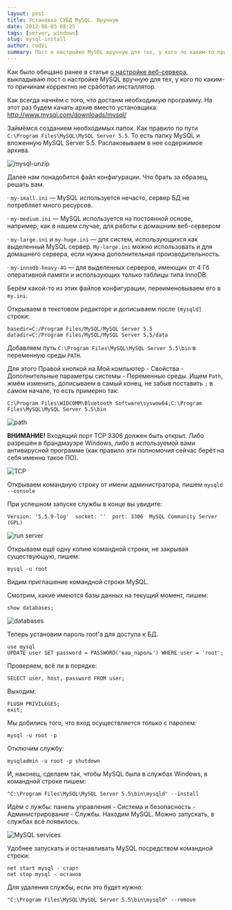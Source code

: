 ```yaml
---
layout: post
title: Установка СУБД MySQL. Вручную
date: 2012-06-03 08:25
tags: [server, windows]
slug: mysql-install
author: redVi
summary: Пост о настройке MySQL вручную для тех, у кого по каким-то причинам корректно не сработал инсталлятор.
---
```


Как было обещано ранее в статье [о настройке веб-сервера](http://www.unix-lab.org/posts/apache-php-mysql/), выкладываю пост о настройке MySQL вручную для тех, у кого по каким-то причинам корректно не сработал инсталлятор.

Как всегда начнём с того, что достанм необходимую программу. На этот раз будем качать архив вместо установщика: <http://www.mysql.com/downloads/mysql/>

Займёмся созданием необходимых папок. Как правило по пути `C:\Program Files\MySQL\MySQL Server 5.5`. То есть папку MySQL и вложенную MySQL Server 5.5. Распаковываем в нее содержимое архива.

![mysql-unzip](http://3.bp.blogspot.com/-9pzii_egztA/T8EE8exZSrI/AAAAAAAAAps/uPmJ4PWHgaI/s1600/mysql-unzip.png "MySQL unzip")

Далее нам понадобится файл конфигурации. Что брать за образец, решать вам.

· `my-small.ini` — MySQL используется нечасто, сервер БД не потребляет много ресурсов.

· `my-medium.ini` — MySQL используется на постоянной основе, например, как в нашем случае, для работы с домашним веб-сервером

· `my-large.ini` и `my-huge.ini` — для систем, использующихся как выделенный MySQL сервер. `My-large.ini` можно использовать и для домашнего сервера, если нужна дополнительная производительность.

· `my-innodb-heavy-4G` — для выделенных серверов, имеющих от 4 Гб оперативной памяти и использующих только таблицы типа InnoDB.

Берём какой-то из этих файлов конфигурации,  переименовываем его в `my.ini`.

Открываем в текстовом редакторе и дописываем после `[mysqld]` строки:

```
basedir=C:/Program Files/MySQL/MySQL Server 5.5
datadir=C:/Program Files/MySQL/MySQL Server 5.5/data
```

Добавляем путь `C:\Program Files\MySQL\MySQL Server 5.5\bin` в переменную среды `PATH`.

Для этого Правой кнопкой на Мой компьютер - Свойства - Дополнительные параметры системы - Переменные среды. Ищем `Path`, жмём изменить, дописываем в самый конец, не забыв поставить `;` в самом начале, то есть примерно так:

`C:\Program Files\WIDCOMM\Bluetooth Software\syswow64;C:\Program Files\MySQL\MySQL Server 5.5\bin`

![path](http://3.bp.blogspot.com/-6q49izdhLnU/T8EFU6p_aqI/AAAAAAAAAp0/25mbr4sHAXQ/s1600/path.png "path")

<b>ВНИМАНИЕ!</b> Входящий порт TCP 3306 должен быть открыт. Либо разрешён в брандмауэре Windows, либо в используемой вами антивирусной программе (как правило эти полномочия сейчас берёт на себя именно такое ПО).

![TCP](http://4.bp.blogspot.com/-syJI8ByzFhk/T8EFdAKjJjI/AAAAAAAAAp8/WFcQk3PbcZ8/s1600/mysqld-3306.png "TCP")

Открываем командную строку от имени администратора, пишем `mysqld --console`

При успешном запуске службы в конце вы увидите:

```
Version: '5.5.9-log'  socket: ''  port: 3306  MySQL Community Server (GPL)
```

![run server](http://2.bp.blogspot.com/-yqydVKOa1P8/T8EFmPYUAhI/AAAAAAAAAqE/iAUjw-4inyQ/s1600/mysqld-run.png "run server")

Открываем ещё одну копию командной строки, не закрывая существующую, пишем:

```
mysql -u root
```

Видим приглашение командной строки MySQL.

Смотрим, какие имеются базы данных на текущий момент, пишем:

```
show databases;
```

![databases](http://4.bp.blogspot.com/-pD7Lw38A9PE/T8EFxH5yH1I/AAAAAAAAAqM/dEBS0ZYLQrU/s1600/mysqld-databases.png "databases")

Теперь установим пароль root'а для доступа к БД.

```
use mysql
UPDATE user SET password = PASSWORD('ваш_пароль') WHERE user = 'root';
```

Проверяем, всё ли в порядке:

```
SELECT user, host, password FROM user;
```

Выходим:

```
FLUSH PRIVILEGES;
exit;
```

Мы добились того, что вход осуществляется только с паролем:

```
mysql -u root -p
```

Отключим службу:

```
mysqladmin -u root -p shutdown
```

И, наконец, сделаем так, чтобы MySQL была в службах Windows, в командной строке пишем:

```
"C:\Program Files\MySQL\MySQL Server 5.5\bin\mysqld" --install
```

Идём с лужбы: панель управления - Система и безопасность - Администрирование - Службы. Находим MySQL. Можно запускать, в службах всё появилось.

![MySQL services](http://2.bp.blogspot.com/-Fvk1ZIMG2zs/T8EGPoveVtI/AAAAAAAAAqU/QCYGg2BY8vU/s1600/mysql-services.png "MySQL services")

Удобнее запускать и останавливать MySQL посредством командной строки:

```
net start mysql - старт
net stop mysql - останов
```

Для удаления службы, если это будет нужно:

```
"C:\Program Files\MySQL\MySQL Server 5.5\bin\mysqld" --remove
```
